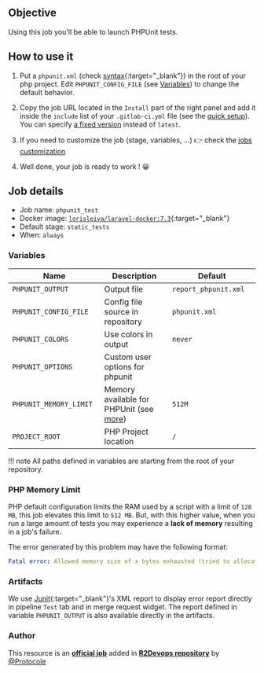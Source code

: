 ## Objective

Using this job you'll be able to launch PHPUnit tests.

## How to use it

1. Put a `phpunit.xml` (check [syntax](https://phpunit.readthedocs.io/en/latest/configuration.html#the-phpunit-element){:target="_blank"}) in the root of your php project. Edit `PHPUNIT_CONFIG_FILE` (see [Variables](#variables)) to change the default behavior.

1. Copy the job URL located in the `Install` part of the right panel and add it inside the `include` list of your `.gitlab-ci.yml` file (see the [quick setup](/use-the-hub/#quick-setup)). You can specify [a fixed version](#changelog) instead of `latest`.
3. If you need to customize the job (stage, variables, ...) 👉 check the [jobs
   customization](/use-the-hub/#jobs-customization)
4. Well done, your job is ready to work ! 😀

## Job details

* Job name: `phpunit_test`
* Docker image:
[`lorisleiva/laravel-docker:7.3`](https://hub.docker.com/r/lorisleiva/laravel-docker){:target="_blank"}
* Default stage: `static_tests`
* When: `always`


### Variables

| Name | Description | Default |
| ---- | ----------- | ------- |
| `PHPUNIT_OUTPUT` <img width=100/> | Output file <img width=175/>| `report_phpunit.xml` <img width=100/>|
| `PHPUNIT_CONFIG_FILE` | Config file source in repository | `phpunit.xml` |
| `PHPUNIT_COLORS` | Use colors in output | `never` |
| `PHPUNIT_OPTIONS` | Custom user options for phpunit | ` ` |
| `PHPUNIT_MEMORY_LIMIT` | Memory available for PHPUnit (see [more](#php-memory-limit)) | `512M` |
| `PROJECT_ROOT` | PHP Project location | `/` |

!!! note
    All paths defined in variables are starting from the root of your repository.

### PHP Memory Limit

PHP default configuration limits the RAM used by a script with a limit of `128 MB`, this job elevates this limit to `512 MB`.
But, with this higher value, when you run a large amount of tests you may experience a **lack of memory** resulting in a job's failure.

The error generated by this problem may have the following format:
```yaml
Fatal error: Allowed memory size of x bytes exhausted (tried to allocate x bytes) in /path/to/project/root
```

### Artifacts

We use [Junit](https://junit.org/junit5/){:target="_blank"}'s XML report to display error report
directly in pipeline `Test` tab and in merge request widget.
The report defined in variable `PHPUNIT_OUTPUT` is also available directly in the artifacts.



### Author
This resource is an **[official job](https://docs.r2devops.io/faq-labels/)** added in [**R2Devops repository**](https://gitlab.com/r2devops/hub) by [@Protocole](https://gitlab.com/Protocole)